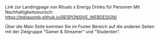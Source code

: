 Link zur Landingpage von Rituals x Energy Drinks für Personen Mit Nachhaltigkeitswunsch:
https://tobiasomb.github.io/RESPONSIVE_WEBDESIGN/

Über die Main Seite kommen Sie im Footer Bereich auf die anderen Seiten mit der Zielgruppe "Gamer & Streamer" und "Studenten".